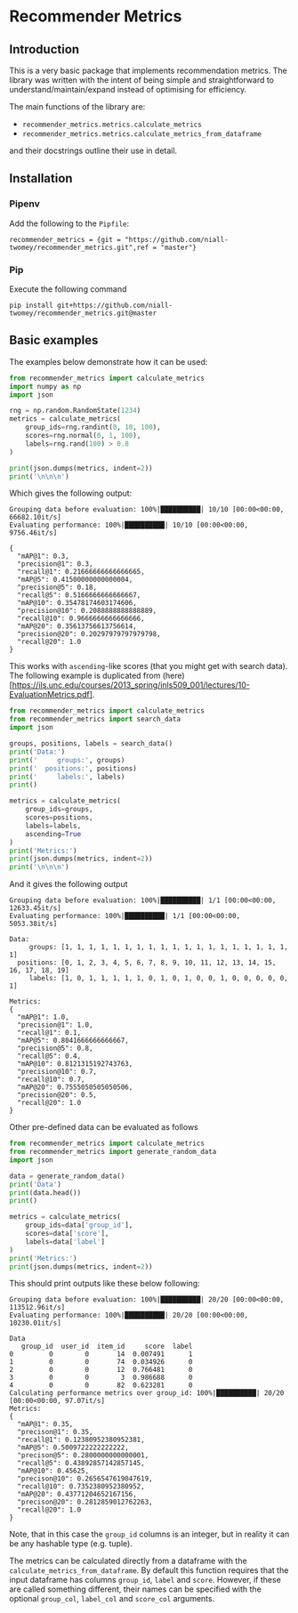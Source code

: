 # Recommender Metrics

## Introduction

This is a very basic package that implements recommendation metrics. The library was written with the intent of being 
simple and straightforward to understand/maintain/expand instead of optimising for efficiency.  

The main functions of the library are: 

 - `recommender_metrics.metrics.calculate_metrics` 
 - `recommender_metrics.metrics.calculate_metrics_from_dataframe` 

and their docstrings outline their use in detail. 

## Installation 

### Pipenv

Add the following to the `Pipfile`: 

```
recommender_metrics = {git = "https://github.com/niall-twomey/recommender_metrics.git",ref = "master"}
```

### Pip

Execute the following command 

```shell script
pip install git+https://github.com/niall-twomey/recommender_metrics.git@master
```



## Basic examples 

The examples below demonstrate how it can be used: 

```python
from recommender_metrics import calculate_metrics
import numpy as np
import json

rng = np.random.RandomState(1234)
metrics = calculate_metrics(
    group_ids=rng.randint(0, 10, 100),
    scores=rng.normal(0, 1, 100),
    labels=rng.rand(100) > 0.8
)

print(json.dumps(metrics, indent=2))
print('\n\n\n')
```

Which gives the following output: 

```
Grouping data before evaluation: 100%|██████████| 10/10 [00:00<00:00, 66682.10it/s]
Evaluating performance: 100%|██████████| 10/10 [00:00<00:00, 9756.46it/s]

{
  "mAP@1": 0.3,
  "precision@1": 0.3,
  "recall@1": 0.21666666666666665,
  "mAP@5": 0.41500000000000004,
  "precision@5": 0.18,
  "recall@5": 0.5166666666666667,
  "mAP@10": 0.35478174603174606,
  "precision@10": 0.2088888888888889,
  "recall@10": 0.9666666666666666,
  "mAP@20": 0.35613756613756614,
  "precision@20": 0.20297979797979798,
  "recall@20": 1.0
}
```

This works with `ascending`-like scores (that you might get with search data). The following example 
is duplicated from (here)[https://ils.unc.edu/courses/2013_spring/inls509_001/lectures/10-EvaluationMetrics.pdf]. 


```python
from recommender_metrics import calculate_metrics
from recommender_metrics import search_data
import json

groups, positions, labels = search_data()
print('Data:')
print('     groups:', groups)
print('  positions:', positions)
print('     labels:', labels)
print()

metrics = calculate_metrics(
    group_ids=groups,
    scores=positions,
    labels=labels,
    ascending=True
)
print('Metrics:')
print(json.dumps(metrics, indent=2))
print('\n\n\n')
```

And it gives the following output

```
Grouping data before evaluation: 100%|██████████| 1/1 [00:00<00:00, 12633.45it/s]
Evaluating performance: 100%|██████████| 1/1 [00:00<00:00, 5053.38it/s]

Data:
     groups: [1, 1, 1, 1, 1, 1, 1, 1, 1, 1, 1, 1, 1, 1, 1, 1, 1, 1, 1, 1]
  positions: [0, 1, 2, 3, 4, 5, 6, 7, 8, 9, 10, 11, 12, 13, 14, 15, 16, 17, 18, 19]
     labels: [1, 0, 1, 1, 1, 1, 1, 0, 1, 0, 1, 0, 0, 1, 0, 0, 0, 0, 0, 1]

Metrics:
{
  "mAP@1": 1.0,
  "precision@1": 1.0,
  "recall@1": 0.1,
  "mAP@5": 0.8041666666666667,
  "precision@5": 0.8,
  "recall@5": 0.4,
  "mAP@10": 0.8121315192743763,
  "precision@10": 0.7,
  "recall@10": 0.7,
  "mAP@20": 0.7555050505050506,
  "precision@20": 0.5,
  "recall@20": 1.0
}
```

Other pre-defined data can be evaluated as follows 

```python
from recommender_metrics import calculate_metrics 
from recommender_metrics import generate_random_data 
import json 

data = generate_random_data()
print('Data')
print(data.head())
print()

metrics = calculate_metrics(
    group_ids=data['group_id'], 
    scores=data['score'], 
    labels=data['label']
)
print('Metrics:')
print(json.dumps(metrics, indent=2))
```

This should print outputs like these below following:

```
Grouping data before evaluation: 100%|██████████| 20/20 [00:00<00:00, 113512.96it/s]
Evaluating performance: 100%|██████████| 20/20 [00:00<00:00, 10230.01it/s]

Data
   group_id  user_id  item_id     score  label
0         0        0       14  0.007491      1
1         0        0       74  0.034926      0
2         0        0       12  0.766481      0
3         0        0        3  0.986688      0
4         0        0       82  0.623281      0
Calculating performance metrics over group_id: 100%|██████████| 20/20 [00:00<00:00, 97.07it/s]
Metrics:
{
  "mAP@1": 0.35,
  "precison@1": 0.35,
  "recall@1": 0.12380952380952381,
  "mAP@5": 0.5009722222222222,
  "precison@5": 0.2800000000000001,
  "recall@5": 0.43892857142857145,
  "mAP@10": 0.45625,
  "precison@10": 0.2656547619047619,
  "recall@10": 0.7352380952380952,
  "mAP@20": 0.43771204652167156,
  "precison@20": 0.2812859012762263,
  "recall@20": 1.0
}
```

Note, that in this case the `group_id` columns is an integer, but in reality it can be any hashable type (e.g. tuple). 

The metrics can be calculated directly from a dataframe with the `calculate_metrics_from_dataframe`. By default this
function requires that the input dataframe has columns `group_id`, `label` and `score`. However, if these are called
something different, their names can be specified with the optional `group_col`, `label_col` and `score_col` arguments. 
